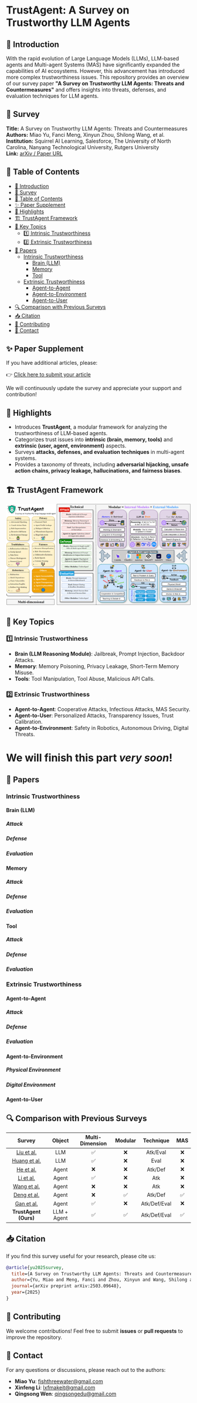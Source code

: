 # TrustAgent: A Survey on Trustworthy LLM Agents

## 📌 Introduction
With the rapid evolution of Large Language Models (LLMs), LLM-based agents and Multi-agent Systems (MAS) have significantly expanded the capabilities of AI ecosystems. However, this advancement has introduced more complex trustworthiness issues. This repository provides an overview of our survey paper **"A Survey on Trustworthy LLM Agents: Threats and Countermeasures"** and offers insights into threats, defenses, and evaluation techniques for LLM agents.

## 📄 Survey
**Title:** A Survey on Trustworthy LLM Agents: Threats and Countermeasures  
**Authors:** Miao Yu, Fanci Meng, Xinyun Zhou, Shilong Wang, et al.  
**Institution:** Squirrel AI Learning, Salesforce, The University of North Carolina, Nanyang Technological University, Rutgers University  
**Link:** [arXiv / Paper URL](https://arxiv.org/pdf/2503.09648)

## 💎 Table of Contents
- [📌 Introduction](#-introduction)
- [📄 Survey](#-survey)
- [💎 Table of Contents](#-table-of-contents)
- [✨ Paper Supplement](#-paper-supplement)
- [🚀 Highlights](#-highlights)
- [🏗️ TrustAgent Framework](#%EF%B8%8F-trustagent-framework)
- [📌 Key Topics](#-key-topics)
  - [1️⃣ Intrinsic Trustworthiness](#1️⃣-intrinsic-trustworthiness)
  - [2️⃣ Extrinsic Trustworthiness](#2️⃣-extrinsic-trustworthiness)
- [📖 Papers](#-papers)
  - [Intrinsic Trustworthiness](#intrinsic-trustworthiness)
    - [Brain (LLM)](#brain-llm)
    - [Memory](#memory)
    - [Tool](#tool)
  - [Extrinsic Trustworthiness](#extrinsic-trustworthiness)
    - [Agent-to-Agent](#agent-to-agent)
    - [Agent-to-Environment](#agent-to-environment)
    - [Agent-to-User](#agent-to-user)
- [🔍 Comparison with Previous Surveys](#-comparison-with-previous-surveys)
- [📥 Citation](#-citation)
- [📢 Contributing](#-contributing)
- [📧 Contact](#-contact)

## ✨ Paper Supplement
If you have additional articles, please:  

👉 [Click here to submit your article](https://forms.gle/bcSnvKganXyoLFi56)  

We will continuously update the survey and appreciate your support and contribution! 

## 🚀 Highlights
- Introduces **TrustAgent**, a modular framework for analyzing the trustworthiness of LLM-based agents.
- Categorizes trust issues into **intrinsic (brain, memory, tools)** and **extrinsic (user, agent, environment)** aspects.
- Surveys **attacks, defenses, and evaluation techniques** in multi-agent systems.
- Provides a taxonomy of threats, including **adversarial hijacking, unsafe action chains, privacy leakage, hallucinations, and fairness biases**.

## 🏗️ TrustAgent Framework
![TrustAgent Framework](./figure/trustagent_intro.png)  
## 📌 Key Topics
### 1️⃣ Intrinsic Trustworthiness
- **Brain (LLM Reasoning Module)**: Jailbreak, Prompt Injection, Backdoor Attacks.
- **Memory**: Memory Poisoning, Privacy Leakage, Short-Term Memory Misuse.
- **Tools**: Tool Manipulation, Tool Abuse, Malicious API Calls.

### 2️⃣ Extrinsic Trustworthiness
- **Agent-to-Agent**: Cooperative Attacks, Infectious Attacks, MAS Security.
- **Agent-to-User**: Personalized Attacks, Transparency Issues, Trust Calibration.
- **Agent-to-Environment**: Safety in Robotics, Autonomous Driving, Digital Threats.

# We will finish this part *very soon*!
## 📖 Papers
### Intrinsic Trustworthiness
#### Brain (LLM)
##### Attack
##### Defense
##### Evaluation

#### Memory
##### Attack
##### Defense
##### Evaluation

#### Tool
##### Attack
##### Defense
##### Evaluation

### Extrinsic Trustworthiness
#### Agent-to-Agent
##### Attack
##### Defense
##### Evaluation

#### Agent-to-Environment
##### Physical Environment
##### Digital Environment

#### Agent-to-User

## 🔍 Comparison with Previous Surveys
| Survey             | Object      | Multi-Dimension | Modular | Technique      | MAS |
|:--------------------:|:-------------:|:-----------------:|:---------:|:-----------------:|:------:|
| [Liu et al.](https://arxiv.org/pdf/2308.05374)  | LLM         | ✅              | ❌       | Atk/Eval        | ❌    |
| [Huang et al.](https://mosis.eecs.utk.edu/publications/lichao2024trustllm.pdf)   | LLM         | ✅              | ❌       | Eval            | ❌    |
| [He et al.](https://arxiv.org/pdf/2407.19354)   | Agent       | ❌              | ❌       | Atk/Def         | ❌    |
| [Li et al.](https://arxiv.org/pdf/2401.05459)    | Agent       | ✅              | ❌       | Atk             | ❌    |
| [Wang et al.](https://arxiv.org/pdf/2409.14457)   | Agent       | ❌              | ❌       | Atk             | ❌    |
| [Deng et al.](https://dl.acm.org/doi/pdf/10.1145/3716628)   | Agent       | ❌              | ✅       | Atk/Def         | ✅    |
| [Gan et al.](https://arxiv.org/pdf/2411.09523?)    | Agent       | ✅              | ❌       | Atk/Def/Eval    | ❌    |
| **TrustAgent (Ours)**  | LLM + Agent | ✅              | ✅       | Atk/Def/Eval    | ✅    |

## 📥 Citation
If you find this survey useful for your research, please cite us:
```bibtex
@article{yu2025survey,
  title={A Survey on Trustworthy LLM Agents: Threats and Countermeasures},
  author={Yu, Miao and Meng, Fanci and Zhou, Xinyun and Wang, Shilong and Mao, Junyuan and Pang, Linsey and Chen, Tianlong and Wang, Kun and Li, Xinfeng and Zhang, Yongfeng and others},
  journal={arXiv preprint arXiv:2503.09648},
  year={2025}
}
```

## 📢 Contributing
We welcome contributions! Feel free to submit **issues** or **pull requests** to improve the repository.

## 📧 Contact
For any questions or discussions, please reach out to the authors:
- **Miao Yu**: fishthreewater@gmail.com
- **Xinfeng Li**: lxfmakeit@gmail.com
- **Qingsong Wen**: qingsongedu@gmail.com
